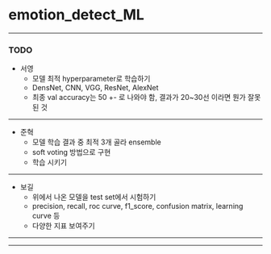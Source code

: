 # emotion_detect_ML












--------------------------------------
### TODO
- 서영
    - 모델 최적 hyperparameter로 학습하기
    - DensNet, CNN, VGG, ResNet, AlexNet
    - 최종 val accuracy는 50 +- 로 나와야 함, 결과가 20~30선 이라면 뭔가 잘못된 것
---
- 준혁
    - 모델 학습 결과 중 최적 3개 골라 ensemble
    - soft voting 방법으로 구현
    - 학습 시키기
---
- 보길
    - 위에서 나온 모델을 test set에서 시험하기
    - precision, recall, roc curve, f1_score, confusion matrix, learning curve 등
    - 다양한 지표 보여주기
 --- 

---------------------------------


